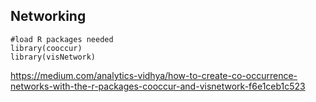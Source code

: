 ## Networking
```
#load R packages needed
library(cooccur)
library(visNetwork)

```

https://medium.com/analytics-vidhya/how-to-create-co-occurrence-networks-with-the-r-packages-cooccur-and-visnetwork-f6e1ceb1c523
